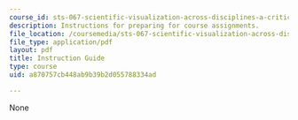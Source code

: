```yaml
---
course_id: sts-067-scientific-visualization-across-disciplines-a-critical-introduction-spring-2005
description: Instructions for preparing for course assignments.
file_location: /coursemedia/sts-067-scientific-visualization-across-disciplines-a-critical-introduction-spring-2005/a870757cb448ab9b39b2d055788334ad_instr_guide.pdf
file_type: application/pdf
layout: pdf
title: Instruction Guide
type: course
uid: a870757cb448ab9b39b2d055788334ad

---
```

None
